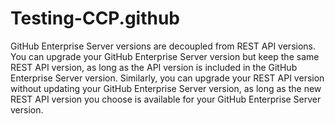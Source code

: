 # Testing-CCP.github
GitHub Enterprise Server versions are decoupled from REST API versions. You can upgrade your GitHub Enterprise Server version but keep the same REST API version, as long as the API version is included in the GitHub Enterprise Server version. Similarly, you can upgrade your REST API version without updating your GitHub Enterprise Server version, as long as the new REST API version you choose is available for your GitHub Enterprise Server version.
